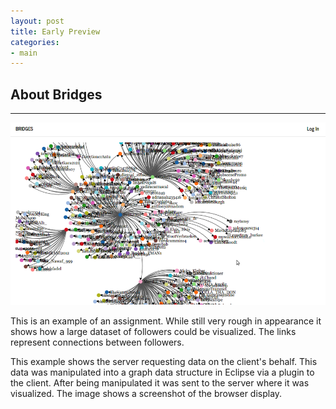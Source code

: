 ```yaml
---
layout: post
title: Early Preview
categories:
- main
---
```


## About Bridges
---

![Diagram of a large dataset visualized](/huge_followers.png)

This is an example of an assignment. While still very rough in appearance it shows how a large dataset of followers could be visualized. The links represent connections between followers.

This example shows the server requesting data on the client's behalf. This data was manipulated into a graph data structure in Eclipse via a plugin to the client. After being manipulated it was sent to the server where it was visualized. The image shows a screenshot of the browser display.
